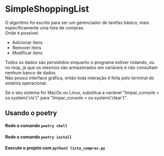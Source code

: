 # SimpleShoppingList
O algoritmo foi escrito para ser um gerenciador de tarefas básico, mais especificamente uma lista de compras. <br>
Onde é possível: <br>

<ul>
  <li>Adicionar itens</li>
  <li>Remover itens</li>
  <li>Modificar itens</li>
</ul>

Todos os dados são persistidos enquanto o programa estiver rodando, ou no loop, já que os mesmos são armazenados em variáveis e não consultam nenhum banco de dados. </br>
Não possui interface gráfica, então toda interação é feita pelo terminal do sistema operacional.

Se o seu sistema for MacOs ou Linux, substitua a variável "limpar_console = os.system('cls')" para "limpar_console = os.system('clear')".

## Usando o poetry

#### Rode o comando `poetry shell`
#### Rode o comando `poetry install`
#### Execute o projeto com `python3 lista_compras.py`
